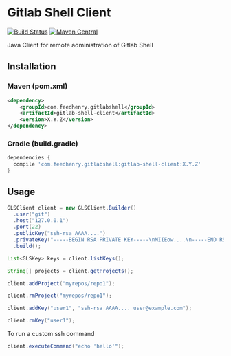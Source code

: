 # Gitlab Shell Client

[![Build Status](https://travis-ci.org/feedhenry/gitlab-shell-client.svg?branch=master)](https://travis-ci.org/feedhenry/gitlab-shell-client) [![Maven Central](https://maven-badges.herokuapp.com/maven-central/com.feedhenry.gitlabshell/gitlab-shell-client/badge.svg)](https://maven-badges.herokuapp.com/maven-central/com.feedhenry.gitlabshell/gitlab-shell-client)

Java Client for remote administration of Gitlab Shell

## Installation

### Maven (pom.xml)

```xml
<dependency>
    <groupId>com.feedhenry.gitlabshell</groupId>
    <artifactId>gitlab-shell-client</artifactId>
    <version>X.Y.Z</version>
</dependency>
```

### Gradle (build.gradle)

```groovy
dependencies {
  compile 'com.feedhenry.gitlabshell:gitlab-shell-client:X.Y.Z'
}
```

## Usage

```java
GLSClient client = new GLSClient.Builder()
  .user("git")
  .host("127.0.0.1")
  .port(22)
  .publicKey("ssh-rsa AAAA....")
  .privateKey("-----BEGIN RSA PRIVATE KEY-----\nMIIEow....\n-----END RSA PRIVATE KEY-----")
  .build();

List<GLSKey> keys = client.listKeys();

String[] projects = client.getProjects();

client.addProject("myrepos/repo1");

client.rmProject("myrepos/repo1");

client.addKey("user1", "ssh-rsa AAAA.... user@example.com");

client.rmKey("user1");
```

To run a custom ssh command

```java
client.executeCommand("echo 'hello'");
```
